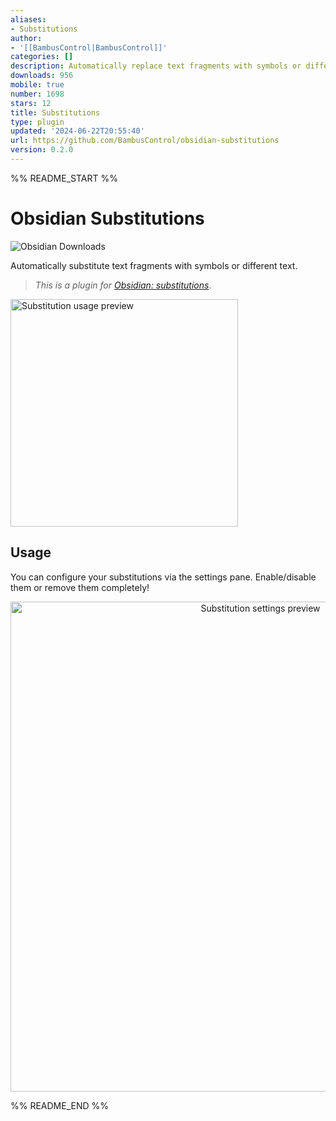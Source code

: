 ```yaml
---
aliases:
- Substitutions
author:
- '[[BambusControl|BambusControl]]'
categories: []
description: Automatically replace text fragments with symbols or different text
downloads: 956
mobile: true
number: 1698
stars: 12
title: Substitutions
type: plugin
updated: '2024-06-22T20:55:40'
url: https://github.com/BambusControl/obsidian-substitutions
version: 0.2.0
---
```


%% README_START %%

# Obsidian Substitutions

![Obsidian Downloads](https://img.shields.io/badge/dynamic/json?label=downloads&query=%24%5B%22substitutions%22%5D%5B%22downloads%22%5D&url=https%3A%2F%2Fraw.githubusercontent.com%2Fobsidianmd%2Fobsidian-releases%2Fmaster%2Fcommunity-plugin-stats.json&logo=obsidian&color=8b6cef&logoColor=8b6cef&labelColor=f1f2f3&logoWidth=20&style=for-the-badge)

Automatically substitute text fragments with symbols or different text.

> *This is a plugin for [Obsidian: substitutions](https://obsidian.md/plugins?id=substitutions)*.

<p><img
    src="./assets/preview.gif"
    alt="Substitution usage preview"
    style="width: 26em;"
></p>

## Usage

You can configure your substitutions via the settings pane.
Enable/disable them or remove them completely!

<p align="center"><img
    src="assets/settings_preview.gif"
    alt="Substitution settings preview"
    style="width: 56em;"
></p>


%% README_END %%